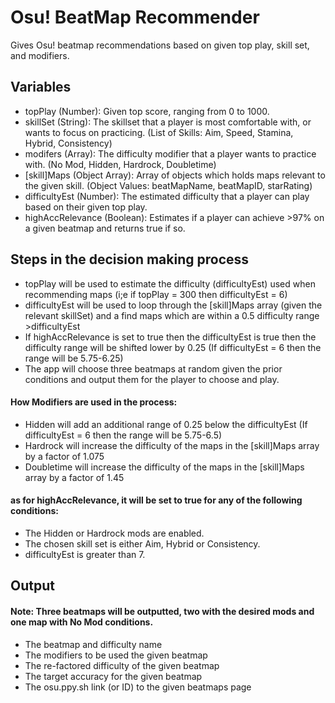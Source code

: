 # Osu! BeatMap Recommender

Gives Osu! beatmap recommendations based on given top play, skill set, and modifiers.

## Variables

* topPlay (Number): Given top score, ranging from 0 to 1000.
* skillSet (String): The skillset that a player is most comfortable with, or wants to focus on practicing. (List of Skills: Aim, Speed, Stamina, Hybrid, Consistency)
* modifers (Array): The difficulty modifier that a player wants to practice with. (No Mod, Hidden, Hardrock, Doubletime)
* [skill]Maps (Object Array): Array of objects which holds maps relevant to the given skill. (Object Values: beatMapName, beatMapID, starRating)
* difficultyEst (Number): The estimated difficulty that a player can play based on their given top play.
* highAccRelevance (Boolean): Estimates if a player can achieve >97% on a given beatmap and returns true if so.

## Steps in the decision making process

* topPlay will be used to estimate the difficulty (difficultyEst) used when recommending maps (i;e if topPlay = 300 then difficultyEst = 6)
* difficultyEst will be used to loop through the [skill]Maps array (given the relevant skillSet) and a find maps which are within a 0.5 difficulty range >difficultyEst
* If highAccRelevance is set to true then the difficultyEst is true then the difficulty range will be shifted lower by 0.25 (If difficultyEst = 6 then the range will be 5.75-6.25)
* The app will choose three beatmaps at random given the prior conditions and output them for the player to choose and play.

#### How Modifiers are used in the process:
* Hidden will add an additional range of 0.25 below the difficultyEst (If difficultyEst = 6 then the range will be 5.75-6.5)
* Hardrock will increase the difficulty of the maps in the [skill]Maps array by a factor of 1.075
* Doubletime will increase the difficulty of the maps in the [skill]Maps array by a factor of 1.45

#### as for highAccRelevance, it will be set to true for any of the following conditions:
* The Hidden or Hardrock mods are enabled.
* The chosen skill set is either Aim, Hybrid or Consistency.
* difficultyEst is greater than 7.

## Output
#### Note: Three beatmaps will be outputted, two with the desired mods and one map with No Mod conditions.

* The beatmap and difficulty name
* The modifiers to be used the given beatmap
* The re-factored difficulty of the given beatmap
* The target accuracy for the given beatmap
* The osu.ppy.sh link (or ID) to the given beatmaps page